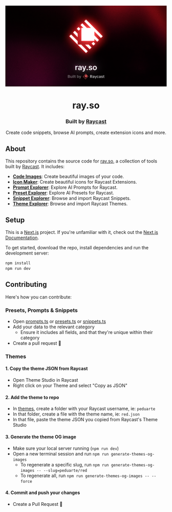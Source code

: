 <!-- TEXT_SECTION:header:START -->
<p align="center">
  <a href="https://ray.so" target="_blank" rel="noopener noreferrer">
    <img width="1024" src="app/assets/og-image.png" alt="ray.so">
  </a>
</p>
<h1 align="center">
  ray.so
</h1>
<h3 align="center">
  Built by <a href="https://raycast.com/#ref=ray.so" target="_blank" rel="noopener noreferrer">Raycast</a>
</h3>
<p align="center">
  Create code snippets, browse AI prompts, create extension icons and more.
</p>

<!-- TEXT_SECTION:header:END -->

## About

This repository contains the source code for [ray.so](https://ray.so), a collection of tools built by [Raycast](https://raycast.com/#ref=ray.so). It includes:

- [**Code Images**](</app/(navigation)/(code)>): Create beautiful images of your code.
- [**Icon Maker**](</app/(navigation)/icon/>): Create beautiful icons for Raycast Extensions.
- [**Prompt Explorer**](</app/(navigation)/prompts/>): Explore AI Prompts for Raycast.
- [**Preset Explorer**](</app/(navigation)/presets/>): Explore AI Presets for Raycast.
- [**Snippet Explorer**](</app/(navigation)/snippets/>): Browse and import Raycast Snippets.
- [**Theme Explorer**](</app/(navigation)/themes/>): Browse and import Raycast Themes.

## Setup

This is a [Next.js](https://nextjs.org/) project. If you're unfamiliar with it, check out the [Next.js Documentation](https://nextjs.org/docs).

To get started, download the repo, install dependencies and run the development server:

```bash
npm install
npm run dev
```

## Contributing

Here's how you can contribute:

### Presets, Prompts & Snippets

- Open [prompts.ts](</app/(navigation)/prompts/prompts.ts>) or [presets.ts](</app/(navigation)/presets/presets.ts>) or [snippets.ts](</app/(navigation)/snippets/snippets.ts>)
- Add your data to the relevant category
  - Ensure it includes all fields, and that they're unique within their category
- Create a pull request 🚀

### Themes

#### 1. Copy the theme JSON from Raycast

- Open Theme Studio in Raycast
- Right click on your Theme and select "Copy as JSON"

#### 2. Add the theme to repo

- In [themes](</app/(navigation)/themes/themes>), create a folder with your Raycast username, ie: `peduarte`
- In that folder, create a file with the theme name, ie: `red.json`
- In that file, paste the theme JSON you copied from Raycast's Theme Studio

#### 3. Generate the theme OG image

- Make sure your local server running (`npm run dev`)
- Open a new terminal session and run `npm run generate-themes-og-images`
  - To regenerate a specific slug, run `npm run generate-themes-og-images -- --slug=peduarte/red`
  - To regenerate all, run `npm run generate-themes-og-images -- --force`

#### 4. Commit and push your changes

- Create a Pull Request 🚀
